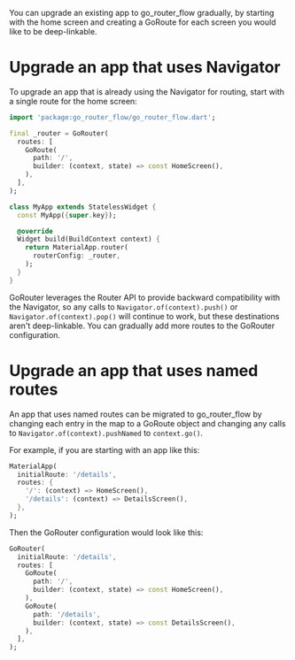You can upgrade an existing app to go_router_flow gradually, by starting with the
home screen and creating a GoRoute for each screen you would like to be
deep-linkable.

# Upgrade an app that uses Navigator
To upgrade an app that is already using the Navigator for routing, start with
a single route for the home screen:

```dart
import 'package:go_router_flow/go_router_flow.dart';

final _router = GoRouter(
  routes: [
    GoRoute(
      path: '/',
      builder: (context, state) => const HomeScreen(),
    ),
  ],
);

class MyApp extends StatelessWidget {
  const MyApp({super.key});

  @override
  Widget build(BuildContext context) {
    return MaterialApp.router(
      routerConfig: _router,
    );
  }
}
```

GoRouter leverages the Router API to provide backward compatibility with the
Navigator, so any calls to `Navigator.of(context).push()` or
`Navigator.of(context).pop()` will continue to work, but these destinations
aren't deep-linkable. You can gradually add more routes to the GoRouter
configuration.

# Upgrade an app that uses named routes
An app that uses named routes can be migrated to go_router_flow by changing each
entry in the map to a GoRoute object and changing any calls to
`Navigator.of(context).pushNamed` to `context.go()`.

For example, if you are starting with an app like this:

```dart
MaterialApp(
  initialRoute: '/details',
  routes: {
    '/': (context) => HomeScreen(),
    '/details': (context) => DetailsScreen(),
  },
);
```

Then the GoRouter configuration would look like this:

```dart
GoRouter(
  initialRoute: '/details',
  routes: [
    GoRoute(
      path: '/',
      builder: (context, state) => const HomeScreen(),
    ),
    GoRoute(
      path: '/details',
      builder: (context, state) => const DetailsScreen(),
    ),
  ],
);
```
